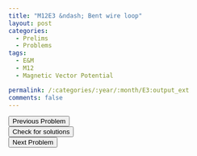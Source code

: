 ```yaml
---
title: "M12E3 &ndash; Bent wire loop"
layout: post
categories:
  - Prelims
  - Problems
tags:
  - E&M
  - M12
  - Magnetic Vector Potential

permalink: /:categories/:year/:month/E3:output_ext
comments: false
---
```

<object data="2012M3E.pdf" type="application/pdf" width="100%" height="500"></object>

<div class='navbar'>
	<div float='left'><button onclick="window.location='E2.html'" >Previous Problem</button></div>
	<div float='center'><button onclick="window.location='https://princetonprelim.com/prelim/28/'">Check for solutions</button></div>
	<div float='right'><button onclick="window.location='Q1.html'" > Next Problem</button></div>
</div>
